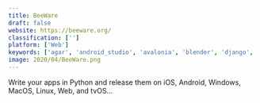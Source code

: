 ```yaml
---
title: BeeWare
draft: false 
website: https://beeware.org/
classification: ['']
platform: ['Web']
keywords: ['agar', 'android_studio', 'avalonia', 'blender', 'django', 'electron', 'fltk', 'flask', 'flutter_by_google', 'fox_toolkit', 'gtk', 'java', 'javafx', 'nana_c_library', 'pyside', 'pygame', 'qt', 'qt_creator', 'react_native', 'chaquopy', 'wxwidgets']
image: 2020/04/BeeWare.png
---
```

Write your apps in Python and release them on iOS, Android, Windows, MacOS, Linux, Web, and tvOS...